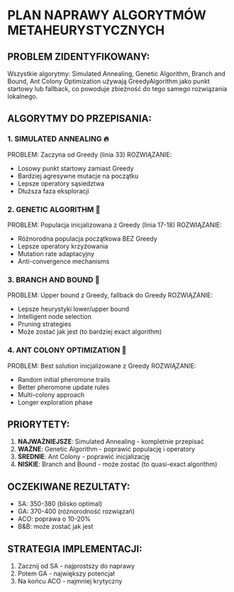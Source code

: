 # PLAN NAPRAWY ALGORYTMÓW METAHEURYSTYCZNYCH

## PROBLEM ZIDENTYFIKOWANY:
Wszystkie algorytmy: Simulated Annealing, Genetic Algorithm, Branch and Bound, 
Ant Colony Optimization używają GreedyAlgorithm jako punkt startowy lub fallback,
co powoduje zbieżność do tego samego rozwiązania lokalnego.

## ALGORYTMY DO PRZEPISANIA:

### 1. SIMULATED ANNEALING 🔥
PROBLEM: Zaczyna od Greedy (linia 33)
ROZWIĄZANIE:
- Losowy punkt startowy zamiast Greedy
- Bardziej agresywne mutacje na początku
- Lepsze operatory sąsiedztwa
- Dłuższa faza eksploracji

### 2. GENETIC ALGORITHM 🧬  
PROBLEM: Populacja inicjalizowana z Greedy (linia 17-18)
ROZWIĄZANIE:
- Różnorodna populacja początkowa BEZ Greedy
- Lepsze operatory krzyżowania
- Mutation rate adaptacyjny
- Anti-convergence mechanisms

### 3. BRANCH AND BOUND 🌳
PROBLEM: Upper bound z Greedy, fallback do Greedy
ROZWIĄZANIE: 
- Lepsze heurystyki lower/upper bound
- Intelligent node selection
- Pruning strategies
- Może zostać jak jest (to bardziej exact algorithm)

### 4. ANT COLONY OPTIMIZATION 🐜
PROBLEM: Best solution inicjalizowane z Greedy
ROZWIĄZANIE:
- Random initial pheromone trails
- Better pheromone update rules
- Multi-colony approach
- Longer exploration phase

## PRIORYTETY:
1. **NAJWAŻNIEJSZE**: Simulated Annealing - kompletnie przepisać
2. **WAŻNE**: Genetic Algorithm - poprawić populację i operatory  
3. **ŚREDNIE**: Ant Colony - poprawić inicjalizację
4. **NISKIE**: Branch and Bound - może zostać (to quasi-exact algorithm)

## OCZEKIWANE REZULTATY:
- SA: 350-380 (blisko optimal)
- GA: 370-400 (różnorodność rozwiązań)
- ACO: poprawa o 10-20%
- B&B: może zostać jak jest

## STRATEGIA IMPLEMENTACJI:
1. Zacznij od SA - najprostszy do naprawy
2. Potem GA - największy potencjał
3. Na końcu ACO - najmniej krytyczny
